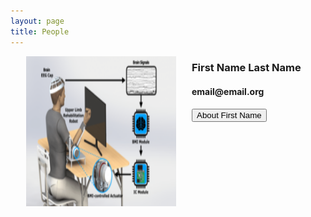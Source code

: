 ```yaml
---
layout: page
title: People
---
```

<html>
  <head>
    <meta name="viewport" content="width=device-width, initial-scale=1">
    <style>
      img {
        height: 240px;
        width: 240px;
        padding-left: 25px;
        padding-right: 25px;
      }
     /* The Modal (background) */
      .modal {
        display: none; /* Hidden by default */
        position: fixed; /* Stay in place */
        z-index: 1; /* Sit on top */
        padding-top: 100px; /* Location of the box */
        left: 0;
        top: 0;
        width: 100%; /* Full width */
        height: 100%; /* Full height */
        overflow: auto; /* Enable scroll if needed */
        background-color: rgb(0,0,0); /* Fallback color */
        background-color: rgba(0,0,0,0.4); /* Black w/ opacity */
      }

      /* Modal Content */
      .modal-content {
        position: relative;
        background-color: #fefefe;
        margin: auto;
        padding: 0;
        border: 1px solid #888;
        width: 80%;
        box-shadow: 0 4px 8px 0 rgba(0,0,0,0.2),0 6px 20px 0 rgba(0,0,0,0.19);
        -webkit-animation-name: animatetop;
        -webkit-animation-duration: 0.4s;
        animation-name: animatetop;
        animation-duration: 0.4s
      }

      /* Add Animation */
      @-webkit-keyframes animatetop {
        from {top:-300px; opacity:0} 
        to {top:0; opacity:1}
      }

      @keyframes animatetop {
        from {top:-300px; opacity:0}
        to {top:0; opacity:1}
      }

      /* The Close Button */
      .close {
        color: white;
        float: right;
        font-size: 28px;
        font-weight: bold;
      }

      .close:hover,
      .close:focus {
        color: #000;
        text-decoration: none;
        cursor: pointer;
      }

      .modal-header {
        padding: 2px 16px;
        background-color: #5cb85c;
        color: white;
      }

      .modal-body {padding: 2px 16px;}

      .modal-footer {
        padding: 2px 16px;
        background-color: #5cb85c;
        color: white;
      }
</style>
</head>

   </style>
  </head> 
 
 </html>

<img src="/assets/newfigure.png" alt="Test" align="left"/>
<h3>First Name Last Name</h3>


<h4>email@email.org</h4>


<!-- Trigger/Open The Modal -->
<button id="myBtn">About First Name</button>

<!-- The Modal -->
<div id="myModal" class="modal">

  <!-- Modal content -->
  <div class="modal-content">
    <div class="modal-header">
      <span class="close">&times;</span>
      <h2>Full Name, PHD(or whatever else)</h2>
    </div>
    <div class="modal-body">
      <p>First Name is blah blah blah</p>
      <p>Some other text...</p>
    </div>
    <div class="modal-footer">
      <h3>Close button</h3>
    </div>
  </div>

</div>

<script>
// Get the modal
var modal = document.getElementById("myModal");

// Get the button that opens the modal
var btn = document.getElementById("myBtn");

// Get the <span> element that closes the modal
var span = document.getElementsByClassName("close")[0];

// When the user clicks the button, open the modal 
btn.onclick = function() {
  modal.style.display = "block";
}

// When the user clicks on <span> (x), close the modal
span.onclick = function() {
  modal.style.display = "none";
}

// When the user clicks anywhere outside of the modal, close it
window.onclick = function(event) {
  if (event.target == modal) {
    modal.style.display = "none";
  }
}
</script>




      
        
      
      
     


